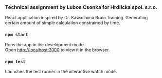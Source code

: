 ### Technical assignment by Lubos Csonka for Hrdlicka spol. s.r.o.
React application inspired by Dr. Kawashima Brain Training. Generating certain amount of simple calculation constrained by time.

### `npm start`

Runs the app in the development mode.\
Open [http://localhost:3000](http://localhost:3000) to view it in the browser.

### `npm test`

Launches the test runner in the interactive watch mode.